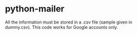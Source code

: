 # python-mailer

All the information must be stored in a .csv file (sample given in dummy.csv). This code works for Google accounts only.
